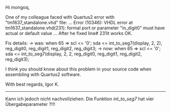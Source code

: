Hi mongoq,

One of my colleague faced with Quartus2 error with "tm1637_standalone.vhd" file:
...
Error (10346): VHDL error at tm1637_standalone.vhd(231): formal port or parameter "in_digit0" must have actual or default value
...
After he fixed line# 231it works OK.

Fix details:
 -> was:
      when 65 => scl <= '0'; sda <= int_to_seg7(display, 2, 2), reg_digit0, reg_digit1, reg_digit2, reg_digit3;
 -> now:
      when 65 => scl <= '0'; sda <= int_to_seg7(display, 2, 2, reg_digit0, reg_digit1, reg_digit2, reg_digit3);

I think you should know about this problem in your source code when assembling with Quartus2 software.

With best regards,
Igor K.

---

Kann ich jedoch nicht nachvollziehen. Die Funktion *int_to_seg7* hat vier Übergabeparameter ?!!! 
